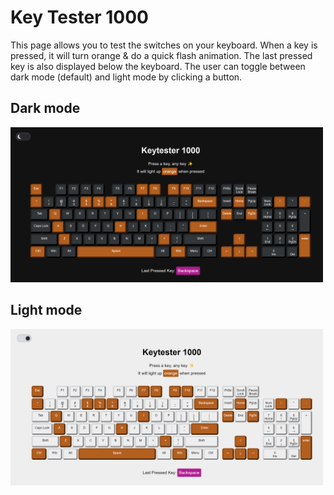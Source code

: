 # Key Tester 1000

This page allows you to test the switches on your keyboard. When a key is pressed, it will turn orange & do a quick flash animation. The last pressed key is also displayed below the keyboard. The user can toggle between dark mode (default) and light mode by clicking a button. 

## Dark mode

<img src="images/darkmode.png" alt="screenshot of the key tester in dark mode with some keys lit up" width="500">

## Light mode

<img src="images/lightmode.png" alt="screenshot of the key tester in light mode with some keys lit up" width="500">
